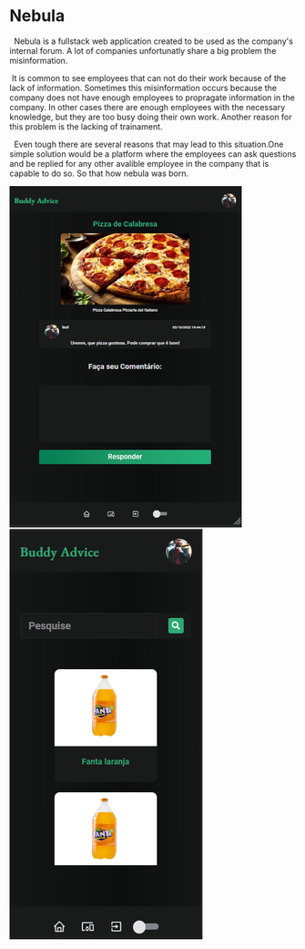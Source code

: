 # Nebula

&nbsp; Nebula is a fullstack web application created to be used as the company's internal forum. A lot of companies unfortunatly share a big problem the misinformation. <br>

&nbsp;It is common to see employees that can not do their work because of the lack of information. Sometimes this misinformation occurs because the company does not have enough employees to propragate information in the company. In other cases there are enough employees with the necessary knowledge, but they are too busy doing their own work. Another reason for this problem is the lacking of trainament.

&nbsp; Even tough there are several reasons that may lead to this situation.One simple solution would be a platform where the employees can ask questions and be replied for any other avalible employee in the company that is capable to do so. So that how nebula was born.

![alt text](https://github.com/eduardoyanoliveira/buddy_advice_web/blob/master/project_images/tablet.png) ![alt text](https://github.com/eduardoyanoliveira/buddy_advice_web/blob/master/project_images/Home_mobile.png)


